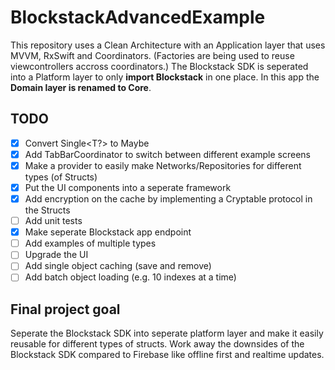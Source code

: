 # BlockstackAdvancedExample
This repository uses a Clean Architecture with an Application layer that uses MVVM, RxSwift and Coordinators. (Factories are being used to reuse viewcontrollers accross coordinators.)
The Blockstack SDK is seperated into a Platform layer to only **import Blockstack** in one place. 
In this app the **Domain layer is renamed to Core**.


## TODO
- [x] Convert Single<T?> to Maybe
- [x] Add TabBarCoordinator to switch between different example screens
- [x] Make a provider to easily make Networks/Repositories for different types (of Structs)
- [x] Put the UI components into a seperate framework
- [x] Add encryption on the cache by implementing a Cryptable protocol in the Structs
- [ ] Add unit tests
- [x] Make seperate Blockstack app endpoint
- [ ] Add examples of multiple types
- [ ] Upgrade the UI
- [ ] Add single object caching (save and remove)
- [ ] Add batch object loading (e.g. 10 indexes at a time)

## Final project goal
Seperate the Blockstack SDK into seperate platform layer and make it easily reusable for different types of structs. Work away the downsides of the Blockstack SDK compared to Firebase like offline first and realtime updates.
